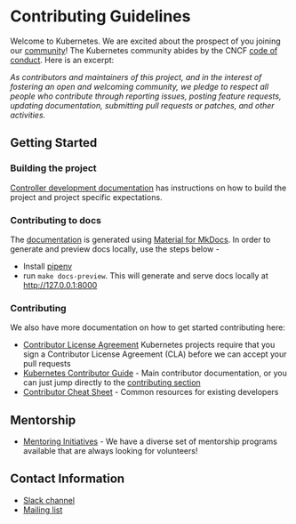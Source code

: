 # Contributing Guidelines

Welcome to Kubernetes. We are excited about the prospect of you joining our [community](https://github.com/kubernetes/community)! The Kubernetes community abides by the CNCF [code of conduct](code-of-conduct.md). Here is an excerpt:

_As contributors and maintainers of this project, and in the interest of fostering an open and welcoming community, we pledge to respect all people who contribute through reporting issues, posting feature requests, updating documentation, submitting pull requests or patches, and other activities._

## Getting Started

### Building the project
[Controller development documentation](/docs/controller-devel.md) has instructions on how to build the project and project specific expectations.

### Contributing to docs

The [documentation](https://kubernetes-sigs.github.io/aws-load-balancer-controller/latest/) is generated using [Material for MkDocs](https://squidfunk.github.io/mkdocs-material/). In order to generate and preview docs locally, use the steps below -

- Install [pipenv](https://pipenv.pypa.io/en/latest/installation.html)
- run `make docs-preview`. This will generate and serve docs locally at http://127.0.0.1:8000

### Contributing
We also have more documentation on how to get started contributing here:

- [Contributor License Agreement](https://git.k8s.io/community/CLA.md) Kubernetes projects require that you sign a Contributor License Agreement (CLA) before we can accept your pull requests
- [Kubernetes Contributor Guide](https://git.k8s.io/community/contributors/guide) - Main contributor documentation, or you can just jump directly to the [contributing section](http://git.k8s.io/community/contributors/guide#contributing)
- [Contributor Cheat Sheet](https://git.k8s.io/community/contributors/guide/contributor-cheatsheet) - Common resources for existing developers

## Mentorship

- [Mentoring Initiatives](https://git.k8s.io/community/mentoring) - We have a diverse set of mentorship programs available that are always looking for volunteers!

## Contact Information

- [Slack channel](https://kubernetes.slack.com/messages/provider-aws)
- [Mailing list](https://groups.google.com/forum/#!forum/kubernetes-sig-aws)
